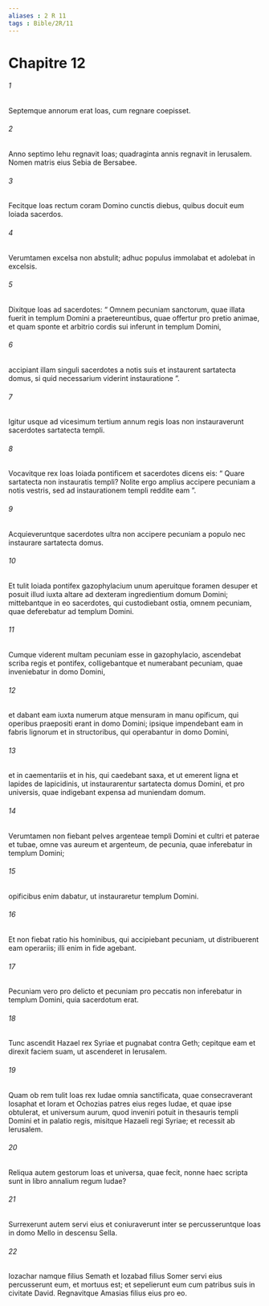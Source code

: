 ```yaml
---
aliases : 2 R 11
tags : Bible/2R/11
---
```


# Chapitre 12

###### 1
Septemque annorum erat Ioas, cum regnare coepisset.
###### 2
Anno septimo Iehu regnavit Ioas; quadraginta annis regnavit in Ierusalem. Nomen matris eius Sebia de Bersabee. 
###### 3
Fecitque Ioas rectum coram Domino cunctis diebus, quibus docuit eum Ioiada sacerdos. 
###### 4
Verumtamen excelsa non abstulit; adhuc populus immolabat et adolebat in excelsis.
###### 5
Dixitque Ioas ad sacerdotes: “ Omnem pecuniam sanctorum, quae illata fuerit in templum Domini a praetereuntibus, quae offertur pro pretio animae, et quam sponte et arbitrio cordis sui inferunt in templum Domini, 
###### 6
accipiant illam singuli sacerdotes a notis suis et instaurent sartatecta domus, si quid necessarium viderint instauratione ”.
###### 7
Igitur usque ad vicesimum tertium annum regis Ioas non instauraverunt sacerdotes sartatecta templi. 
###### 8
Vocavitque rex Ioas Ioiada pontificem et sacerdotes dicens eis: “ Quare sartatecta non instauratis templi? Nolite ergo amplius accipere pecuniam a notis vestris, sed ad instaurationem templi reddite eam ”. 
###### 9
Acquieveruntque sacerdotes ultra non accipere pecuniam a populo nec instaurare sartatecta domus.
###### 10
Et tulit Ioiada pontifex gazophylacium unum aperuitque foramen desuper et posuit illud iuxta altare ad dexteram ingredientium domum Domini; mittebantque in eo sacerdotes, qui custodiebant ostia, omnem pecuniam, quae deferebatur ad templum Domini. 
###### 11
Cumque viderent multam pecuniam esse in gazophylacio, ascendebat scriba regis et pontifex, colligebantque et numerabant pecuniam, quae inveniebatur in domo Domini, 
###### 12
et dabant eam iuxta numerum atque mensuram in manu opificum, qui operibus praepositi erant in domo Domini; ipsique impendebant eam in fabris lignorum et in structoribus, qui operabantur in domo Domini, 
###### 13
et in caementariis et in his, qui caedebant saxa, et ut emerent ligna et lapides de lapicidinis, ut instaurarentur sartatecta domus Domini, et pro universis, quae indigebant expensa ad muniendam domum. 
###### 14
Verumtamen non fiebant pelves argenteae templi Domini et cultri et paterae et tubae, omne vas aureum et argenteum, de pecunia, quae inferebatur in templum Domini; 
###### 15
opificibus enim dabatur, ut instauraretur templum Domini. 
###### 16
Et non fiebat ratio his hominibus, qui accipiebant pecuniam, ut distribuerent eam operariis; illi enim in fide agebant. 
###### 17
Pecuniam vero pro delicto et pecuniam pro peccatis non inferebatur in templum Domini, quia sacerdotum erat.
###### 18
Tunc ascendit Hazael rex Syriae et pugnabat contra Geth; cepitque eam et direxit faciem suam, ut ascenderet in Ierusalem. 
###### 19
Quam ob rem tulit Ioas rex Iudae omnia sanctificata, quae consecraverant Iosaphat et Ioram et Ochozias patres eius reges Iudae, et quae ipse obtulerat, et universum aurum, quod inveniri potuit in thesauris templi Domini et in palatio regis, misitque Hazaeli regi Syriae; et recessit ab Ierusalem.
###### 20
Reliqua autem gestorum Ioas et universa, quae fecit, nonne haec scripta sunt in libro annalium regum Iudae? 
###### 21
Surrexerunt autem servi eius et coniuraverunt inter se percusseruntque Ioas in domo Mello in descensu Sella. 
###### 22
Iozachar namque filius Semath et Iozabad filius Somer servi eius percusserunt eum, et mortuus est; et sepelierunt eum cum patribus suis in civitate David. Regnavitque Amasias filius eius pro eo.
